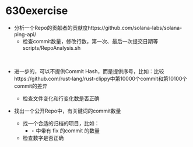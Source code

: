 # 630exercise

- 分析一个Repo的贡献者的贡献度https://github.com/solana-labs/solana-ping-api/
  - 检查commit数量，修改行数，第一次、最后一次提交日期等
  scripts/RepoAnalysis.sh
  


​    

- 进一步的，可以不提供Commit Hash，而是提供序号，比如：比较https://github.com/rust-lang/rust-clippy中第10000个commit和第10100个commit的差异

  - 检查文件变化和行变化数是否正确



- 找出一个公开Repo中，有关键词的commit数量
  - 找一个合适的归档的项目，比如：
    - ‣ 中带有 fix 的commit 的数量
  - 检查数字是否正确
